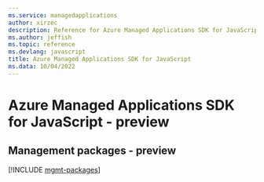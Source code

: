 ```yaml
---
ms.service: managedapplications
author: xirzec
description: Reference for Azure Managed Applications SDK for JavaScript
ms.author: jeffish
ms.topic: reference
ms.devlang: javascript
title: Azure Managed Applications SDK for JavaScript
ms.data: 10/04/2022
---
```

# Azure Managed Applications SDK for JavaScript - preview

## Management packages - preview
[!INCLUDE [mgmt-packages](managed-applications-mgmt-index.md)]